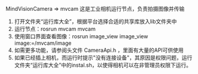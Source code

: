 MindVisionCamera => mvcam
这是工业相机运行节点，负责拍摄图像并传输

1. 打开文件夹“运行库大全”，根据平台选择合适的共享库放入lib文件夹中
2. 运行节点：rosrun mvcam mvcam
3. 使用窗口界面查看图像：rosrun image_view image_view image:=/mvcam/image
4. 如需更多功能，请参阅头文件 CameraApi.h ，里面有大量的API可供使用
5. 如果已经插上相机，而运行时提示"没有连接设备"，其原因是权限问题，运行文件夹“运行库大全”中的instal.sh，以使得相机可以在非管理员权限下运行。
